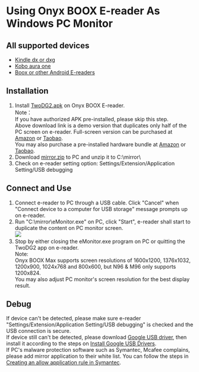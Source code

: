 # Using Onyx BOOX E-reader As Windows PC Monitor #
## All supported devices ##
- [Kindle dx or dxg](https://github.com/nahtethan/dxg-display/blob/master/DXG.md)
- [Kobo aura one](https://github.com/nahtethan/dxg-display/blob/master/e-reader/KOBOen.md)
- [Boox or other Android E-readers](https://github.com/nahtethan/dxg-display/blob/master/BOOXen.md)
## Installation ##
1. Install [TwoDG2.apk](https://raw.githubusercontent.com/nahtethan/dxg-display/master/00-binary/TwoDG2.apk) on Onyx BOOX E-reader.  
Note：  
If you have authorized APK pre-installed, please skip this step.  
Above download link is a demo version that duplicates only half of the PC screen on e-reader. Full-screen version can be purchased at [Amazon](https://www.amazon.com/dp/B06XVH7YC7) or [Taobao](https://item.taobao.com/item.htm?id=520024244524).  
You may also purchase a pre-installed hardware bundle at [Amazon](https://www.amazon.com/dp/B06XJRKJ4R) or [Taobao](https://item.taobao.com/item.htm?id=520024244524).
2. Download [mirror.zip](https://raw.githubusercontent.com/nahtethan/dxg-display/master/00-binary/mirror.zip) to PC and unzip it to C:\mirror\  
3. Check on e-reader setting option: Settings/Extension/Application Setting/USB debugging

## Connect and Use ##
1. Connect e-reader to PC through a USB cable. Click "Cancel" when "Connect device to a computer for USB storage" message prompts up on e-reader.
2. Run "C:\mirror\eMonitor.exe" on PC, click "Start", e-reader shall start to duplicate the content on PC monitor screen.  
![](https://github.com/nahtethan/dxg-display/blob/master/99-pictures/eMonitor.jpg)
3. Stop by either closing the eMonitor.exe program on PC or quitting the TwoDG2 app on e-reader.  
Note:  
Onyx BOOX Max supports screen resolutions of 1600x1200, 1376x1032, 1200x900, 1024x768 and 800x600, but N96 & M96 only supports 1200x824.  
You may also adjust PC monitor's screen resolution for the best display result.  

## Debug ##
If device can't be detected, please make sure e-reader "Settings/Extension/Application Setting/USB debugging" is checked and the USB connection is secure.  
If device still can't be detected, please download [Google USB driver](https://dl-ssl.google.com/android/repository/latest_usb_driver_windows.zip), then install it according to the steps on [Install Google USB Drivers](https://developer.android.com/studio/run/oem-usb.html#InstallingDriver).  
If PC's malware protection software such as Symantec, Mcafee complains, please add mirror application to their white list. You can follow the steps in [Creating an allow application rule in Symantec](https://support.symantec.com/en_US/article.TECH104526.html).  
